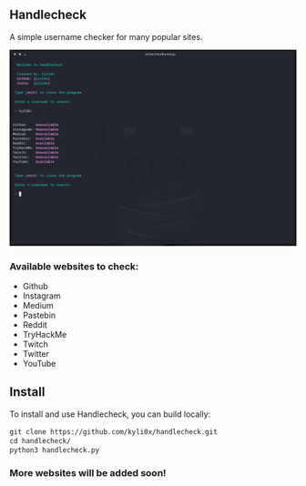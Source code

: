 ## Handlecheck
A simple username checker for many popular sites.

<p align="center">
    <img src="https://github.com/kyli0x/handlecheck/blob/main/handlecheck.png">
</p>

### Available websites to check:
- Github
- Instagram
- Medium
- Pastebin
- Reddit
- TryHackMe
- Twitch
- Twitter
- YouTube

## Install
To install and use Handlecheck, you can build locally:
```
git clone https://github.com/kyli0x/handlecheck.git
cd handlecheck/
python3 handlecheck.py
```

### More websites will be added soon!
